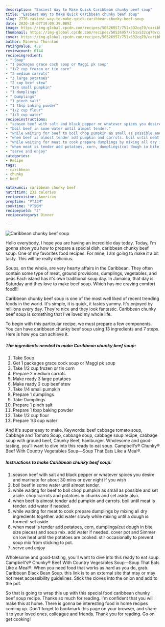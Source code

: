 ```yaml
---
description: "Easiest Way to Make Quick Caribbean chunky beef soup"
title: "Easiest Way to Make Quick Caribbean chunky beef soup"
slug: 2776-easiest-way-to-make-quick-caribbean-chunky-beef-soup
date: 2020-10-07T19:09:39.089Z
image: https://img-global.cpcdn.com/recipes/50526957/751x532cq70/caribbean-chunky-beef-soup-recipe-main-photo.jpg
thumbnail: https://img-global.cpcdn.com/recipes/50526957/751x532cq70/caribbean-chunky-beef-soup-recipe-main-photo.jpg
cover: https://img-global.cpcdn.com/recipes/50526957/751x532cq70/caribbean-chunky-beef-soup-recipe-main-photo.jpg
author: Minerva Thornton
ratingvalue: 4.8
reviewcount: 6144
recipeingredient:
- " Soup"
- "1 packages grace cock soup or Maggi pk soup"
- "1/2 cup frozen or tin corn"
- "2 medium carrots"
- "3 large potatoes"
- "2 cup beef stew"
- "1/4 small pumpkin"
- "1 dumplings"
- " Dumplings"
- "1 pinch salt"
- "1 tbsp baking powder"
- "1/2 cup flour"
- "1/3 cup water"
recipeinstructions:
- "season beef with salt and black pepper or whatever spices you desire and marinate for about 30 mins or over night if you wish"
- "boil beef in some water until almost tender."
- "while waiting for beef to boil chop pumpkin as small as possible and set aside. chop carrots and potatoes in chunks and set aside also."
- "when beef is almost tender add pumpkin and carrots. boil until meat is tender. add water if needed."
- "while waiting for meat to cook prepare dumplings by mixing all dry ingredients together. add water slowly while mixing until a dough is formed. set aside"
- "when meat is tender add potatoes, corn, dumplings(cut dough in bite size pieces) and soup mix. add water if needed. cover pot and Simmer on low heat until the potatoes are cooked. stir occasionally to prevent soup mix from sticking to pot."
- "serve and enjoy"
categories:
- Recipe
tags:
- caribbean
- chunky
- beef

katakunci: caribbean chunky beef 
nutrition: 231 calories
recipecuisine: American
preptime: "PT33M"
cooktime: "PT56M"
recipeyield: "3"
recipecategory: Dinner

---
```



![Caribbean chunky beef soup](https://img-global.cpcdn.com/recipes/50526957/751x532cq70/caribbean-chunky-beef-soup-recipe-main-photo.jpg)

Hello everybody, I hope you are having an incredible day today. Today, I'm gonna show you how to prepare a special dish, caribbean chunky beef soup. One of my favorites food recipes. For mine, I am going to make it a bit tasty. This will be really delicious.

Soups, on the whole, are very hearty affairs in the Caribbean. They often contain some type of meat, ground provisions, dumplings, vegetables, and peas Each island has it&#39;s own traditional soup day. In Jamaica, that day is Saturday and they love to make beef soup. Which has me craving comfort food!!!

Caribbean chunky beef soup is one of the most well liked of recent trending foods in the world. It's simple, it is quick, it tastes yummy. It's enjoyed by millions every day. They're nice and they look fantastic. Caribbean chunky beef soup is something that I've loved my whole life.


To begin with this particular recipe, we must prepare a few components. You can have caribbean chunky beef soup using 13 ingredients and 7 steps. Here is how you can achieve it.

<!--inarticleads1-->

##### The ingredients needed to make Caribbean chunky beef soup:

1. Take  Soup
1. Get 1 packages grace cock soup or Maggi pk soup
1. Take 1/2 cup frozen or tin corn
1. Prepare 2 medium carrots
1. Make ready 3 large potatoes
1. Make ready 2 cup beef stew
1. Take 1/4 small pumpkin
1. Prepare 1 dumplings
1. Take  Dumplings
1. Prepare 1 pinch salt
1. Prepare 1 tbsp baking powder
1. Take 1/2 cup flour
1. Prepare 1/3 cup water


And it&#39;s super easy to make. Keywords: beef cabbage tomato soup, Cabbage and Tomato Soup, cabbage soup, cabbage soup recipe, cabbage soup with ground beef, Chunky Beef, hamburger. Wholesome and good-tasting, you&#39;ll want to dive into this ready to eat soup. Campbell&#39;s® Chunky® Beef With Country Vegetables Soup—Soup That Eats Like a Meal®. 

<!--inarticleads2-->

##### Instructions to make Caribbean chunky beef soup:

1. season beef with salt and black pepper or whatever spices you desire and marinate for about 30 mins or over night if you wish
1. boil beef in some water until almost tender.
1. while waiting for beef to boil chop pumpkin as small as possible and set aside. chop carrots and potatoes in chunks and set aside also.
1. when beef is almost tender add pumpkin and carrots. boil until meat is tender. add water if needed.
1. while waiting for meat to cook prepare dumplings by mixing all dry ingredients together. add water slowly while mixing until a dough is formed. set aside
1. when meat is tender add potatoes, corn, dumplings(cut dough in bite size pieces) and soup mix. add water if needed. cover pot and Simmer on low heat until the potatoes are cooked. stir occasionally to prevent soup mix from sticking to pot.
1. serve and enjoy


Wholesome and good-tasting, you&#39;ll want to dive into this ready to eat soup. Campbell&#39;s® Chunky® Beef With Country Vegetables Soup—Soup That Eats Like a Meal®. When you need food that works as hard as you do, grab. Caribbean Black Bean Soup. this link is to an external site that may or may not meet accessibility guidelines. Stick the cloves into the onion and add to the pot. 

So that is going to wrap this up with this special food caribbean chunky beef soup recipe. Thanks so much for reading. I'm confident that you will make this at home. There is gonna be interesting food in home recipes coming up. Don't forget to bookmark this page on your browser, and share it to your loved ones, colleague and friends. Thank you for reading. Go on get cooking!
